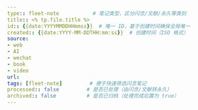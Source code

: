 ```yaml
---
type:: fleet-note           # 笔记类型，区分闪念/文献/永久等类别
title:: <% tp.file.title %>
id:: {{date:YYYYMMDDHHmmss}}  # 唯一 ID，基于创建时间确保全局唯一
created:: {{date:YYYY-MM-DDTHH:mm:ss}}  # 创建时间（ISO 格式）
source:
- web
- AI
- wechat
- book
- video
url:
tags: [fleet-note]         # 便于快速筛选闪念笔记
processed:: false         # 是否已处理（由闪念/文献转永久）
archived:: false          # 是否已归档（处理完成后置为 true）
---
```

